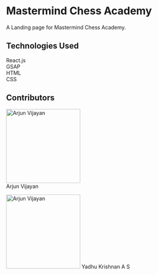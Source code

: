 # Mastermind Chess Academy

A Landing page for Mastermind Chess Academy.

## Technologies Used

React.js<br/>
GSAP<br/>
HTML<br/>
CSS<br/>

## Contributors

<img alt='Arjun Vijayan' src='https://avatars.githubusercontent.com/u/85212070?v=4' width='200'/><br/>
Arjun Vijayan<br/>

<img alt='Arjun Vijayan' src='https://avatars.githubusercontent.com/u/85212070?v=4' width='200'/>
Yadhu Krishnan A S
